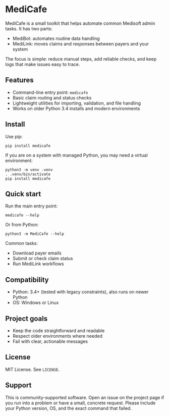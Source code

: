 # MediCafe

MediCafe is a small toolkit that helps automate common Medisoft admin tasks. It has two parts:

- MediBot: automates routine data handling
- MediLink: moves claims and responses between payers and your system

The focus is simple: reduce manual steps, add reliable checks, and keep logs that make issues easy to trace.

## Features
- Command-line entry point: `medicafe`
- Basic claim routing and status checks
- Lightweight utilities for importing, validation, and file handling
- Works on older Python 3.4 installs and modern environments

## Install
Use pip:

```
pip install medicafe
```

If you are on a system with managed Python, you may need a virtual environment:

```
python3 -m venv .venv
. .venv/bin/activate
pip install medicafe
```

## Quick start
Run the main entry point:

```
medicafe --help
```

Or from Python:

```
python3 -m MediCafe --help
```

Common tasks:
- Download payer emails
- Submit or check claim status
- Run MediLink workflows

## Compatibility
- Python: 3.4+ (tested with legacy constraints), also runs on newer Python
- OS: Windows or Linux

## Project goals
- Keep the code straightforward and readable
- Respect older environments where needed
- Fail with clear, actionable messages

## License
MIT License. See `LICENSE`.

## Support
This is community-supported software. Open an issue on the project page if you run into a problem or have a small, concrete request. Please include your Python version, OS, and the exact command that failed.